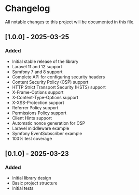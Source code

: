 # Changelog

All notable changes to this project will be documented in this file.

## [1.0.0] - 2025-03-25

### Added
- Initial stable release of the library
- Laravel 11 and 12 support
- Symfony 7 and 8 support
- Complete API for configuring security headers
- Content Security Policy (CSP) support
- HTTP Strict Transport Security (HSTS) support
- X-Frame-Options support
- X-Content-Type-Options support
- X-XSS-Protection support
- Referrer Policy support
- Permissions Policy support
- Client Hints support
- Automatic nonce generation for CSP
- Laravel middleware example
- Symfony EventSubscriber example
- 100% test coverage

## [0.1.0] - 2025-03-23

### Added
- Initial library design
- Basic project structure
- Initial tests 